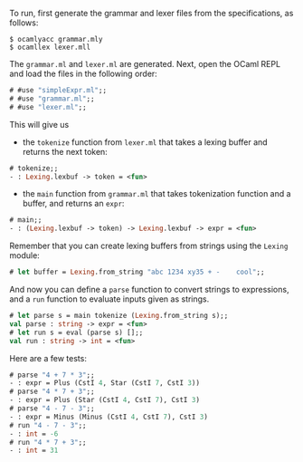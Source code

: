 To run, first generate the grammar and lexer files
from the specifications, as follows:

```
$ ocamlyacc grammar.mly
$ ocamllex lexer.mll
```

The `grammar.ml` and `lexer.ml` are generated.
Next, open the OCaml REPL and load the files in the following
order:

```ocaml
# #use "simpleExpr.ml";;
# #use "grammar.ml";;
# #use "lexer.ml";;
```

This will give us

* the `tokenize` function from `lexer.ml` that takes a lexing buffer
and returns the next token:

```ocaml
# tokenize;;
- : Lexing.lexbuf -> token = <fun>
```

* the `main` function from `grammar.ml` that takes tokenization function and 
a buffer, and returns an `expr`:

```ocaml
# main;;
- : (Lexing.lexbuf -> token) -> Lexing.lexbuf -> expr = <fun>
```

Remember that you can create lexing buffers from strings using the `Lexing` module:

```ocaml
# let buffer = Lexing.from_string "abc 1234 xy35 + -    cool";;
```

And now you can define a `parse` function to convert strings
to expressions, and a `run` function to evaluate
inputs given as strings.

```ocaml
# let parse s = main tokenize (Lexing.from_string s);;
val parse : string -> expr = <fun>
# let run s = eval (parse s) [];;
val run : string -> int = <fun>
```

Here are a few tests:

```ocaml
# parse "4 + 7 * 3";;
- : expr = Plus (CstI 4, Star (CstI 7, CstI 3))
# parse "4 * 7 + 3";;
- : expr = Plus (Star (CstI 4, CstI 7), CstI 3)
# parse "4 - 7 - 3";;
- : expr = Minus (Minus (CstI 4, CstI 7), CstI 3)
# run "4 - 7 - 3";;
- : int = -6
# run "4 * 7 + 3";;
- : int = 31
```
